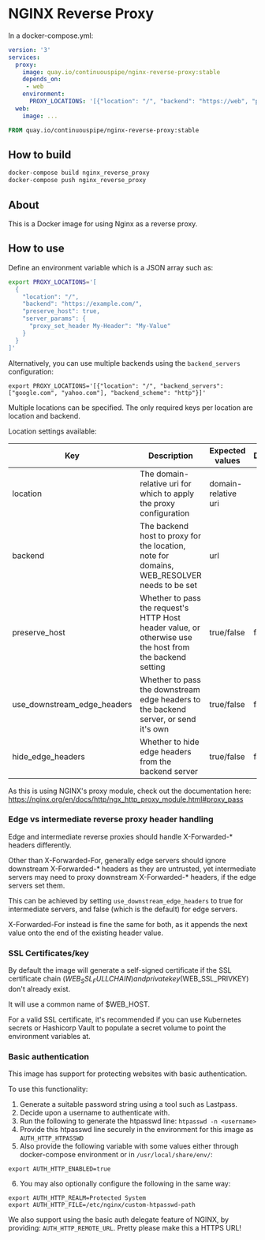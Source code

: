 # NGINX Reverse Proxy

In a docker-compose.yml:
```yml
version: '3'
services:
  proxy:
    image: quay.io/continuouspipe/nginx-reverse-proxy:stable
    depends_on:
     - web
    environment:
      PROXY_LOCATIONS: '[{"location": "/", "backend": "https://web", "preserve_host": true}, {"location": "~ /foo(/|$)", "backend": "https://web/bar", "preserve_host": true}]'
  web:
    image: ...
```

```Dockerfile
FROM quay.io/continuouspipe/nginx-reverse-proxy:stable
```

## How to build
```bash
docker-compose build nginx_reverse_proxy
docker-compose push nginx_reverse_proxy
```

## About

This is a Docker image for using Nginx as a reverse proxy.

## How to use

Define an environment variable which is a JSON array such as:
```bash
export PROXY_LOCATIONS='[
  {
    "location": "/",
    "backend": "https://example.com/",
    "preserve_host": true,
    "server_params": {
      "proxy_set_header My-Header": "My-Value"
    }
  }
]'
```

Alternatively, you can use multiple backends using the `backend_servers` configuration:
```
export PROXY_LOCATIONS='[{"location": "/", "backend_servers": ["google.com", "yahoo.com"], "backend_scheme": "http"}]'
```

Multiple locations can be specified. The only required keys per location are
location and backend.

Location settings available:

Key | Description | Expected values | Default
--- | --- | --- | ---
location | The domain-relative uri for which to apply the proxy configuration | domain-relative uri |
backend | The backend host to proxy for the location, note for domains, WEB_RESOLVER needs to be set | url |
preserve_host | Whether to pass the request's HTTP Host header value, or otherwise use the host from the backend setting | true/false | false
use_downstream_edge_headers | Whether to pass the downstream edge headers to the backend server, or send it's own | true/false | false
hide_edge_headers | Whether to hide edge headers from the backend server | true/false | false

As this is using NGINX's proxy module, check out the documentation here: https://nginx.org/en/docs/http/ngx_http_proxy_module.html#proxy_pass

### Edge vs intermediate reverse proxy header handling

Edge and intermediate reverse proxies should handle X-Forwarded-* headers differently.

Other than X-Forwarded-For, generally edge servers should ignore downstream
X-Forwarded-* headers as they are untrusted, yet intermediate servers may need
to proxy downstream X-Forwarded-* headers, if the edge servers set them.

This can be achieved by setting `use_downstream_edge_headers` to true for
intermediate servers, and false (which is the default) for edge servers.

X-Forwarded-For instead is fine the same for both, as it appends the next value
onto the end of the existing header value.

### SSL Certificates/key

By default the image will generate a self-signed certificate if the SSL certificate
chain ($WEB_SSL_FULLCHAIN) and private key ($WEB_SSL_PRIVKEY) don't already exist.

It will use a common name of $WEB_HOST.

For a valid SSL certificate, it's recommended if you can use Kubernetes secrets
or Hashicorp Vault to populate a secret volume to point the environment variables at.

### Basic authentication

This image has support for protecting websites with basic authentication.

To use this functionality:

1. Generate a suitable password string using a tool such as Lastpass.
2. Decide upon a username to authenticate with.
3. Run the following to generate the htpasswd line: `htpasswd -n <username>`
4. Provide this htpasswd line securely in the environment for this image as `AUTH_HTTP_HTPASSWD`
5. Also provide the following variable with some values either through docker-compose environment or in
   `/usr/local/share/env/`:
  ```
  export AUTH_HTTP_ENABLED=true
  ```
6. You may also optionally configure the following in the same way:
  ```
  export AUTH_HTTP_REALM=Protected System
  export AUTH_HTTP_FILE=/etc/nginx/custom-htpasswd-path
  ```

We also support using the basic auth delegate feature of NGINX, by providing: `AUTH_HTTP_REMOTE_URL`.
Pretty please make this a HTTPS URL!
